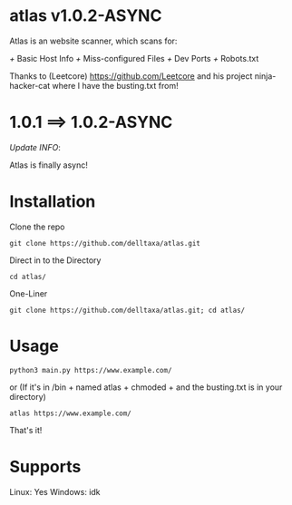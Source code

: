 # atlas v1.0.2-ASYNC

Atlas is an website scanner, which
scans for:

*+* Basic Host Info
*+* Miss-configured Files
*+* Dev Ports
*+* Robots.txt

Thanks to (Leetcore) https://github.com/Leetcore
and his project ninja-hacker-cat
where I have the busting.txt from!

# 1.0.1 ==> 1.0.2-ASYNC
*Update INFO*:

Atlas is finally async!

# Installation

Clone the repo
```
git clone https://github.com/delltaxa/atlas.git
```

Direct in to the Directory
```
cd atlas/
```

One-Liner
```
git clone https://github.com/delltaxa/atlas.git; cd atlas/
```

# Usage

```
python3 main.py https://www.example.com/
```

or (If it's in /bin + named atlas + chmoded + and the busting.txt is in your directory)

```
atlas https://www.example.com/
```

That's it!

# Supports

Linux:   Yes
Windows: idk
